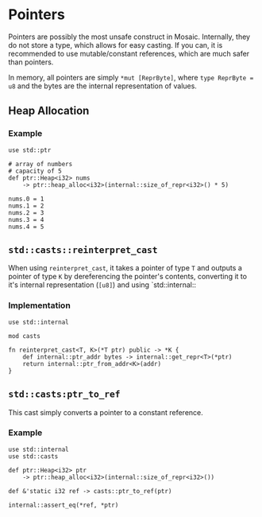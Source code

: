 # Pointers

Pointers are possibly the most unsafe construct in Mosaic.
Internally, they do not store a type, which allows for easy casting.
If you can, it is recommended to use mutable/constant references, which
are much safer than pointers.

In memory, all pointers are simply `*mut [ReprByte]`,
where `type ReprByte = u8` and the bytes are the
internal representation of values.

## Heap Allocation

### Example
```
use std::ptr

# array of numbers
# capacity of 5
def ptr::Heap<i32> nums 
    -> ptr::heap_alloc<i32>(internal::size_of_repr<i32>() * 5)

nums.0 = 1
nums.1 = 2
nums.2 = 3
nums.3 = 4
nums.4 = 5
```

## `std::casts::reinterpret_cast`
When using `reinterpret_cast`, it takes a pointer of type `T`
and outputs a pointer of type `K` by dereferencing the pointer's contents,
converting it to it's internal representation (`[u8]`)
and using `std::internal::

### Implementation
```
use std::internal

mod casts

fn reinterpret_cast<T, K>(*T ptr) public -> *K {
    def internal::ptr_addr bytes -> internal::get_repr<T>(*ptr)
    return internal::ptr_from_addr<K>(addr)
}
```

## `std::casts:ptr_to_ref`
This cast simply converts a pointer to a constant reference.

### Example
```
use std::internal
use std::casts

def ptr::Heap<i32> ptr 
    -> ptr::heap_alloc<i32>(internal::size_of_repr<i32>())

def &'static i32 ref -> casts::ptr_to_ref(ptr)

internal::assert_eq(*ref, *ptr)
```